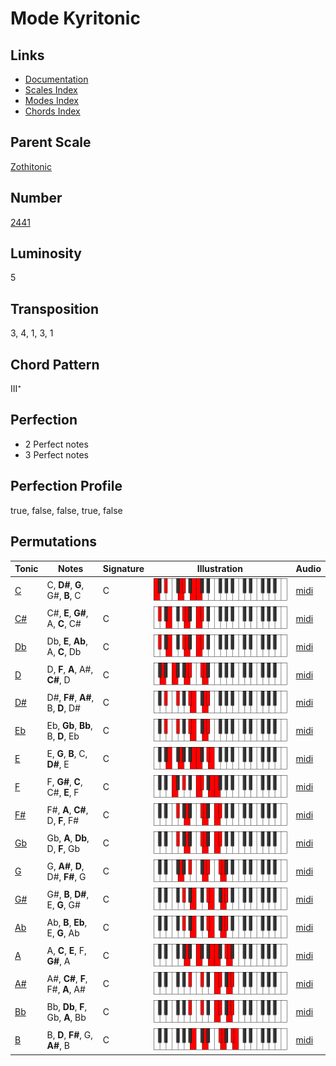# Mode Kyritonic

## Links

- [Documentation](README.md)
- [Scales Index](Scales.md)
- [Modes Index](Modes.md)
- [Chords Index](Chords.md)

## Parent Scale

[Zothitonic](ScaleZothitonic.md)

## Number

[2441](https://ianring.com/musictheory/scales/2441)

## Luminosity

5

## Transposition

3, 4, 1, 3, 1

## Chord Pattern

III⁺

## Perfection

- 2 Perfect notes
- 3 Perfect notes

## Perfection Profile

true, false, false, true, false

## Permutations

| Tonic | Notes | Signature | Illustration | Audio |
|-------|-------|-----------|--------------|-------|
| [C](ModeCNaturalKyritonic.md) | C, **D#**, **G**, G#, **B**, C | C | ![CNaturalKyritonic](ModeCNaturalKyritonic.png) | [midi](https://github.com/edipermadi/music/blob/main/docs/ModeCNaturalKyritonic.mid?raw=true) |
| [C#](ModeCSharpKyritonic.md) | C#, **E**, **G#**, A, **C**, C# | C | ![CSharpKyritonic](ModeCSharpKyritonic.png) | [midi](https://github.com/edipermadi/music/blob/main/docs/ModeCSharpKyritonic.mid?raw=true) |
| [Db](ModeDFlatKyritonic.md) | Db, **E**, **Ab**, A, **C**, Db | C | ![DFlatKyritonic](ModeDFlatKyritonic.png) | [midi](https://github.com/edipermadi/music/blob/main/docs/ModeDFlatKyritonic.mid?raw=true) |
| [D](ModeDNaturalKyritonic.md) | D, **F**, **A**, A#, **C#**, D | C | ![DNaturalKyritonic](ModeDNaturalKyritonic.png) | [midi](https://github.com/edipermadi/music/blob/main/docs/ModeDNaturalKyritonic.mid?raw=true) |
| [D#](ModeDSharpKyritonic.md) | D#, **F#**, **A#**, B, **D**, D# | C | ![DSharpKyritonic](ModeDSharpKyritonic.png) | [midi](https://github.com/edipermadi/music/blob/main/docs/ModeDSharpKyritonic.mid?raw=true) |
| [Eb](ModeEFlatKyritonic.md) | Eb, **Gb**, **Bb**, B, **D**, Eb | C | ![EFlatKyritonic](ModeEFlatKyritonic.png) | [midi](https://github.com/edipermadi/music/blob/main/docs/ModeEFlatKyritonic.mid?raw=true) |
| [E](ModeENaturalKyritonic.md) | E, **G**, **B**, C, **D#**, E | C | ![ENaturalKyritonic](ModeENaturalKyritonic.png) | [midi](https://github.com/edipermadi/music/blob/main/docs/ModeENaturalKyritonic.mid?raw=true) |
| [F](ModeFNaturalKyritonic.md) | F, **G#**, **C**, C#, **E**, F | C | ![FNaturalKyritonic](ModeFNaturalKyritonic.png) | [midi](https://github.com/edipermadi/music/blob/main/docs/ModeFNaturalKyritonic.mid?raw=true) |
| [F#](ModeFSharpKyritonic.md) | F#, **A**, **C#**, D, **F**, F# | C | ![FSharpKyritonic](ModeFSharpKyritonic.png) | [midi](https://github.com/edipermadi/music/blob/main/docs/ModeFSharpKyritonic.mid?raw=true) |
| [Gb](ModeGFlatKyritonic.md) | Gb, **A**, **Db**, D, **F**, Gb | C | ![GFlatKyritonic](ModeGFlatKyritonic.png) | [midi](https://github.com/edipermadi/music/blob/main/docs/ModeGFlatKyritonic.mid?raw=true) |
| [G](ModeGNaturalKyritonic.md) | G, **A#**, **D**, D#, **F#**, G | C | ![GNaturalKyritonic](ModeGNaturalKyritonic.png) | [midi](https://github.com/edipermadi/music/blob/main/docs/ModeGNaturalKyritonic.mid?raw=true) |
| [G#](ModeGSharpKyritonic.md) | G#, **B**, **D#**, E, **G**, G# | C | ![GSharpKyritonic](ModeGSharpKyritonic.png) | [midi](https://github.com/edipermadi/music/blob/main/docs/ModeGSharpKyritonic.mid?raw=true) |
| [Ab](ModeAFlatKyritonic.md) | Ab, **B**, **Eb**, E, **G**, Ab | C | ![AFlatKyritonic](ModeAFlatKyritonic.png) | [midi](https://github.com/edipermadi/music/blob/main/docs/ModeAFlatKyritonic.mid?raw=true) |
| [A](ModeANaturalKyritonic.md) | A, **C**, **E**, F, **G#**, A | C | ![ANaturalKyritonic](ModeANaturalKyritonic.png) | [midi](https://github.com/edipermadi/music/blob/main/docs/ModeANaturalKyritonic.mid?raw=true) |
| [A#](ModeASharpKyritonic.md) | A#, **C#**, **F**, F#, **A**, A# | C | ![ASharpKyritonic](ModeASharpKyritonic.png) | [midi](https://github.com/edipermadi/music/blob/main/docs/ModeASharpKyritonic.mid?raw=true) |
| [Bb](ModeBFlatKyritonic.md) | Bb, **Db**, **F**, Gb, **A**, Bb | C | ![BFlatKyritonic](ModeBFlatKyritonic.png) | [midi](https://github.com/edipermadi/music/blob/main/docs/ModeBFlatKyritonic.mid?raw=true) |
| [B](ModeBNaturalKyritonic.md) | B, **D**, **F#**, G, **A#**, B | C | ![BNaturalKyritonic](ModeBNaturalKyritonic.png) | [midi](https://github.com/edipermadi/music/blob/main/docs/ModeBNaturalKyritonic.mid?raw=true) |
